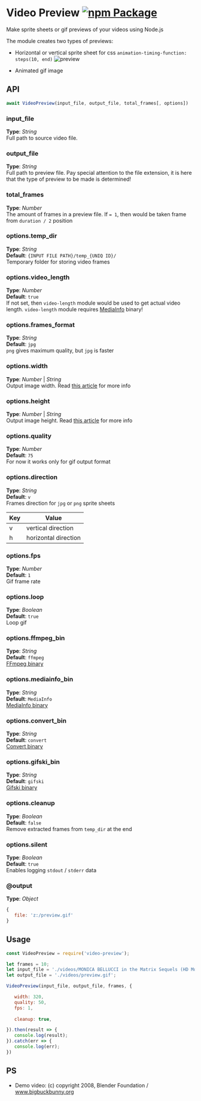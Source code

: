 # Video Preview [![npm Package](https://img.shields.io/npm/v/video-previews.svg)](https://www.npmjs.org/package/video-previews)
Make sprite sheets or gif previews of your videos using Node.js

The module creates two types of previews:
 - Horizontal or vertical sprite sheet for css `animation-timing-function: steps(10, end)`
![preview](https://raw.githubusercontent.com/tpkn/video-preview/master/preview.jpg)

 - Animated gif image


## API

```javascript
await VideoPreview(input_file, output_file, total_frames[, options])
```

### input_file
**Type**: _String_  
Full path to source video file.


### output_file
**Type**: _String_  
Full path to preview file. Pay special attention to the file extension, it is here that the type of preview to be made is determined! 


### total_frames
**Type**: _Number_  
The amount of frames in a preview file. If `= 1`, then would be taken frame from `duration / 2` position


### options.temp_dir
**Type**: _String_  
**Default**: `{INPUT FILE PATH}/temp_{UNIQ ID}/`  
Temporary folder for storing video frames



### options.video_length   
**Type**: _Number_  
**Default**: `true`  
If not set, then `video-length` module would be used to get actual video length. `video-length` module requires [MediaInfo](https://mediaarea.net/en/MediaInfo) binary!



### options.frames_format   
**Type**: _String_  
**Default**: `jpg`  
`png` gives maximum quality, but `jpg` is faster



### options.width   
**Type**: _Number_ | _String_   
Output image width. Read [this article](https://trac.ffmpeg.org/wiki/Scaling) for more info



### options.height   
**Type**: _Number_ | _String_   
Output image height. Read [this article](https://trac.ffmpeg.org/wiki/Scaling) for more info




### options.quality   
**Type**: _Number_  
**Default**: `75`  
For now it works only for gif output format




### options.direction   
**Type**: _String_  
**Default**: `v`  
Frames direction for `jpg` or `png` sprite sheets   

| Key | Value |
| ------ | ------ |
| v | vertical direction |
| h | horizontal direction |



### options.fps   
**Type**: _Number_  
**Default**: `1`  
Gif frame rate


### options.loop   
**Type**: _Boolean_  
**Default**: `true`  
Loop gif




### options.ffmpeg_bin   
**Type**: _String_  
**Default**: `ffmpeg`  
[FFmpeg binary](https://ffmpeg.org/download.html)



### options.mediainfo_bin   
**Type**: _String_  
**Default**: `MediaInfo`  
[MediaInfo binary](https://mediaarea.net/en/MediaInfo)



### options.convert_bin   
**Type**: _String_  
**Default**: `convert`  
[Convert binary](https://ffmpeg.org/download.html)



### options.gifski_bin   
**Type**: _String_  
**Default**: `gifski`  
[Gifski binary](https://gif.ski/)




### options.cleanup   
**Type**: _Boolean_  
**Default**: `false`  
Remove extracted frames from `temp_dir` at the end


### options.silent   
**Type**: _Boolean_  
**Default**: `true`  
Enables logging `stdout` / `stderr` data  




### @output
**Type**: _Object_  
```javascript
{
   file: 'z:/preview.gif'
}
```


## Usage   
```javascript
const VideoPreview = require('video-preview');

let frames = 10;
let input_file = './videos/MONICA BELLUCCI in the Matrix Sequels (HD Movie Scenes).mp4';
let output_file = './videos/preview.gif';

VideoPreview(input_file, output_file, frames, { 

   width: 320,
   quality: 50,
   fps: 1,
   
   cleanup: true,

}).then(result => {
   console.log(result);
}).catch(err => {
   console.log(err);
})
```

## PS
 - Demo video: (c) copyright 2008, Blender Foundation / www.bigbuckbunny.org
